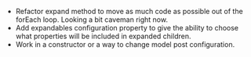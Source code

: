 - Refactor expand method to move as much code as possible out of the forEach loop. Looking a bit caveman right now.
- Add expandables configuration property to give the ability to choose what properties will be included in expanded children.
- Work in a constructor or a way to change model post configuration.
